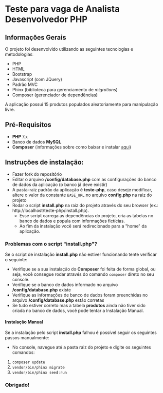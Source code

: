 ﻿
# Teste para vaga de Analista Desenvolvedor PHP
## Informações Gerais
O projeto foi desenvolvido utilizando as seguintes tecnologias e metodologias:

 - PHP
 - HTML
 - Bootstrap
 - Javascript (com JQuery)
 - Padrão MVC
 - Phinx (biblioteca para gerenciamento de  *migrations*)
 - Composer (gerenciador de dependências)
 
A aplicação possui 15 produtos populados aleatoriamente para manipulação livre.

## Pré-Requisitos
- **PHP** 7.x
- Banco de dados **MySQL**
- **Composer** (informações sobre como baixar e instalar [aqui](https://getcomposer.org/))

## Instruções de instalação:
 - Fazer fork do repositório
 - Editar o arquivo **/config/database.php** com as configurações do banco de dados da aplicação (o banco já deve existir)
 - A pasta-raiz padrão da aplicação é **teste-php**, caso  deseje modificar, altere o valor da constante `BASE_URL` no arquivo **config.php** na raiz do projeto
 - Rodar o script **install.php** na raiz do projeto através do seu browser (ex.: http://localhost/teste-php/install.php).
	 - Esse script carrega as dependências do projeto, cria as tabelas no banco de dados e popula com informações fictícias.
	 - Ao fim da instalação você será redirecionado para a "home" da aplicação.

### Problemas com o script "install.php"?

Se o script de instalação **install.php** não estiver funcionando tente verificar o seguinte:

 - Verifique se a sua instalação do **Composer** foi feita de forma global, ou seja, você consegue rodar através do comando `composer` direto no seu console.
 - Verifique se o banco de dados informado no arquivo **/config/database.php** existe
 - Verifique as informações de banco de dados foram preenchidas no arquivo **/config/database.php** estão corretas
 - Se tudo estiver correto mas a tabela **produtos** ainda não tiver sido criada no banco de dados, você pode tentar a Instalação Manual.
 
 #### Instalação Manual
 
 Se a instalação pelo script **install.php** falhou é possível seguir os seguintes passos manualmente:
 - No console, navegue até a pasta raiz do projeto e digite os seguintes comandos:
 1. `composer update`
 2. `vendor/bin/phinx migrate`
 3. `vendor/bin/phinx seed:run`
 

### Obrigado!

